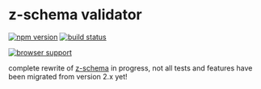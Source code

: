 # z-schema validator

[![npm version](https://badge.fury.io/js/z-schema.png)](http://badge.fury.io/js/z-schema)
[![build status](https://travis-ci.org/zaggino/z-schema-3.svg?branch=master)](https://travis-ci.org/zaggino/z-schema-3)

[![browser support](https://ci.testling.com/zaggino/z-schema-3.png)](https://ci.testling.com/zaggino/z-schema-3)

complete rewrite of [z-schema](https://github.com/zaggino/z-schema) in progress, not all tests and features have been migrated from version 2.x yet!
